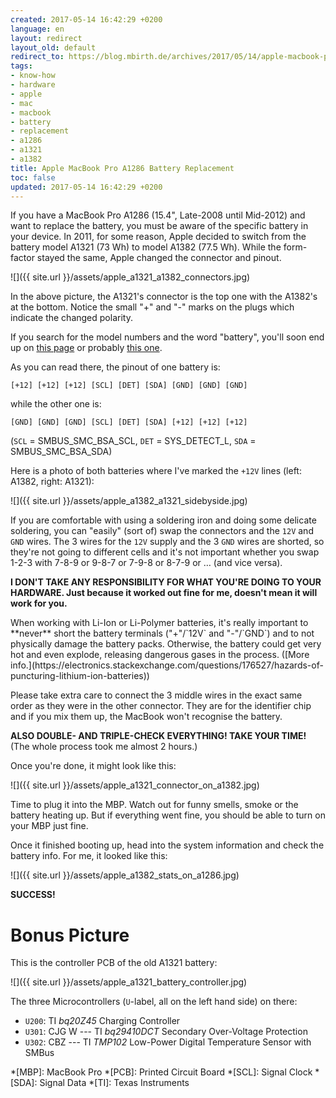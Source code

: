 ```yaml
---
created: 2017-05-14 16:42:29 +0200
language: en
layout: redirect
layout_old: default
redirect_to: https://blog.mbirth.de/archives/2017/05/14/apple-macbook-pro-a1286-battery-replacement.html
tags:
- know-how
- hardware
- apple
- mac
- macbook
- battery
- replacement
- a1286
- a1321
- a1382
title: Apple MacBook Pro A1286 Battery Replacement
toc: false
updated: 2017-05-14 16:42:29 +0200
---
```


If you have a MacBook Pro A1286 (15.4", Late-2008 until Mid-2012) and want to replace the battery,
you must be aware of the specific battery in your device. In 2011, for some reason, Apple decided
to switch from the battery model A1321 (73 Wh) to model A1382 (77.5 Wh). While the form-factor
stayed the same, Apple changed the connector and pinout.

![]({{ site.url }}/assets/apple_a1321_a1382_connectors.jpg)

In the above picture, the A1321's connector is the top one with the A1382's at the bottom. Notice
the small "+" and "-" marks on the plugs which indicate the changed polarity.

If you search for the model numbers and the word "battery", you'll soon end up on
[this page](https://www.ifixit.com/Answers/View/74372/Switch+battery+connector+on+the+battery+itself+%28A1321%29)
or probably [this one](https://www.ghostlyhaks.com/forum/macbook/715-fun-facts-for-non-efi-related-apple-repairs).

As you can read there, the pinout of one battery is:

    [+12] [+12] [+12] [SCL] [DET] [SDA] [GND] [GND] [GND]

while the other one is:

    [GND] [GND] [GND] [SCL] [DET] [SDA] [+12] [+12] [+12]

(`SCL` = SMBUS_SMC_BSA_SCL, `DET` = SYS_DETECT_L, `SDA` = SMBUS_SMC_BSA_SDA)

Here is a photo of both batteries where I've marked the `+12V` lines (left: A1382, right: A1321):

![]({{ site.url }}/assets/apple_a1382_a1321_sidebyside.jpg)

If you are comfortable with using a soldering iron and doing some delicate soldering, you can
"easily" (sort of) swap the connectors and the `12V` and `GND` wires. The 3 wires for the `12V`
supply and the 3 `GND` wires are shorted, so they're not going to different cells and it's not
important whether you swap 1-2-3 with 7-8-9 or 9-8-7 or 7-9-8 or 8-7-9 or … (and vice versa).

**I DON'T TAKE ANY RESPONSIBILITY FOR WHAT YOU'RE DOING TO YOUR HARDWARE. Just because it worked out
fine for me, doesn't mean it will work for you.**

<p><div class="notewarning" markdown="1">
When working with Li-Ion or Li-Polymer batteries, it's really important to **never** short the
battery terminals ("+"/`12V` and "-"/`GND`) and to not physically damage the battery packs.
Otherwise, the battery could get very hot and even explode, releasing dangerous gases in the
process.
([More info.](https://electronics.stackexchange.com/questions/176527/hazards-of-puncturing-lithium-ion-batteries))
</div></p>

<p><div class="noteimportant" markdown="1">
Please take extra care to connect the 3 middle wires in the exact same order as they were in the
other connector. They are for the identifier chip and if you mix them up, the MacBook won't
recognise the battery.

**ALSO DOUBLE- AND TRIPLE-CHECK EVERYTHING! TAKE YOUR TIME!** (The whole process took me almost 2
hours.)
</div></p>

Once you're done, it might look like this:

![]({{ site.url }}/assets/apple_a1321_connector_on_a1382.jpg)

Time to plug it into the MBP. Watch out for funny smells, smoke or the battery heating up. But if
everything went fine, you should be able to turn on your MBP just fine.

Once it finished booting up, head into the system information and check the battery info. For me,
it looked like this:

![]({{ site.url }}/assets/apple_a1382_stats_on_a1286.jpg)

**SUCCESS!**


Bonus Picture
=============

This is the controller PCB of the old A1321 battery:

![]({{ site.url }}/assets/apple_a1321_battery_controller.jpg)

The three Microcontrollers (`U`-label, all on the left hand side) on there:

* `U200`: TI *bq20Z45* Charging Controller
* `U301`: CJG W --- TI *bq29410DCT* Secondary Over-Voltage Protection
* `U302`: CBZ --- TI *TMP102* Low-Power Digital Temperature Sensor with SMBus


*[MBP]: MacBook Pro
*[PCB]: Printed Circuit Board
*[SCL]: Signal Clock
*[SDA]: Signal Data
*[TI]: Texas Instruments